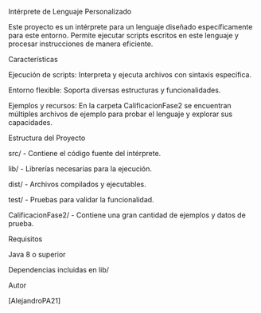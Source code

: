 Intérprete de Lenguaje Personalizado

Este proyecto es un intérprete para un lenguaje diseñado específicamente para este entorno. Permite ejecutar scripts escritos en este lenguaje y procesar instrucciones de manera eficiente.

Características

Ejecución de scripts: Interpreta y ejecuta archivos con sintaxis específica.

Entorno flexible: Soporta diversas estructuras y funcionalidades.

Ejemplos y recursos: En la carpeta CalificacionFase2 se encuentran múltiples archivos de ejemplo para probar el lenguaje y explorar sus capacidades.

Estructura del Proyecto

src/ - Contiene el código fuente del intérprete.

lib/ - Librerías necesarias para la ejecución.

dist/ - Archivos compilados y ejecutables.

test/ - Pruebas para validar la funcionalidad.

CalificacionFase2/ - Contiene una gran cantidad de ejemplos y datos de prueba.


Requisitos

Java 8 o superior

Dependencias incluidas en lib/

Autor

[AlejandroPA21]

